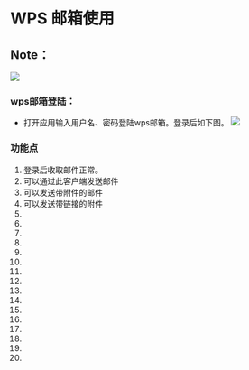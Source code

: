 # WPS 邮箱使用
## Note：  
 ![](https://github.com/openthos/community-analysis/blob/master/pic/using-instractions-pic/wps-email.png)

### wps邮箱登陆：  
- 打开应用输入用户名、密码登陆wps邮箱。登录后如下图。
 ![](https://github.com/openthos/community-analysis/blob/master/pic/using-instractions-pic/tmp_4543-Screenshot_2016-12-27-15-54-231526350674.png)

### 功能点
1. 登录后收取邮件正常。
2. 可以通过此客户端发送邮件
3. 可以发送带附件的邮件
4. 可以发送带链接的附件
5.
6.
7.
8.
9.
10.
11.
12.
13.
14.
15.
16.
17.
18.
19.
20.
